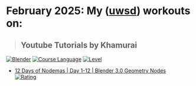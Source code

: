 # February 2025: **My ([uwsd](https://www.linkedin.com/in/uwe-wlaschny-1a949a19a/)) workouts on:**

> ## Youtube Tutorials by **Khamurai**

[![Blender](https://img.shields.io/badge/blender-4.5.0--alpha-blue)](%20)
[![Course Language](https://img.shields.io/badge/Course%20Language%3A-English-brightgreen)](%20)
[![Level](https://img.shields.io/badge/Level%3A-Beginner-brightgreen)](%20)

- [12 Days of Nodemas | Day 1-12 | Blender 3.0 Geometry Nodes](https://www.youtube.com/watch?v=-OnQCCQ1k6E&list=PLZtiiFUBqb5cVo7MhtjI-KOWE1EdDQ0XO)&nbsp;&nbsp;&nbsp;&nbsp;&nbsp;[![Rating](https://img.shields.io/badge/My%20Rating%3A-10%2F10-red)](%20)
